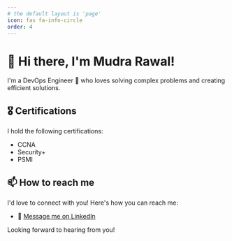 ```yaml
---
# the default layout is 'page'
icon: fas fa-info-circle
order: 4
---
```


# 👋 Hi there, I'm Mudra Rawal!

I'm a DevOps Engineer 🚀 who loves solving complex problems and creating efficient solutions. 

## 🎖 Certifications
I hold the following certifications:
- CCNA
- Security+
- PSMI

## 📫 How to reach me
I'd love to connect with you! Here's how you can reach me:
- 💼 [Message me on LinkedIn](https://www.linkedin.com/in/mudrar/)

Looking forward to hearing from you!